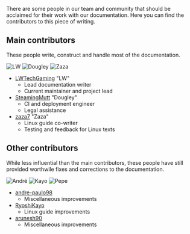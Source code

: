 There are some people in our team and community that should be acclaimed for their work with our documentation. Here you can find the contributors to this piece of writing.

## Main contributors

These people write, construct and handle most of the documentation.

![LW](https://avatars2.githubusercontent.com/u/18148938?v=3&s=60) ![Dougley](https://avatars2.githubusercontent.com/u/9768134?v=3&s=60) ![Zaza](https://avatars0.githubusercontent.com/u/4474031?v=3&s=60)

- [LWTechGaming](https://github.com/LWTechGaming) "LW"
    - Lead documentation writer
    - Current maintainer and project lead
- [SteamingMutt](https://github.com/SteamingMutt) "Dougley"
    - CI and deployment engineer
    - Legal assistance
- [zaza7](https://github.com/zaza7) "Zaza"
    - Linux guide co-writer
    - Testing and feedback for Linux texts

## Other contributors

While less influential than the main contributors, these people have still provided worthwile fixes and corrections to the documentation.

![André](https://avatars1.githubusercontent.com/u/19685105?v=3&s=60) ![Kayo](https://avatars3.githubusercontent.com/u/24500457?v=3&s=60) ![Pepe](https://avatars2.githubusercontent.com/u/5787588?v=3&s=60)

- [andre-paulo98](https://github.com/andre-paulo98)
    - Miscellaneous improvements
- [RyoshiKayo](https://github.com/RyoshiKayo)
    - Linux guide improvements
- [arunesh90](https://github.com/arunesh90)
    - Miscellaneous improvements
